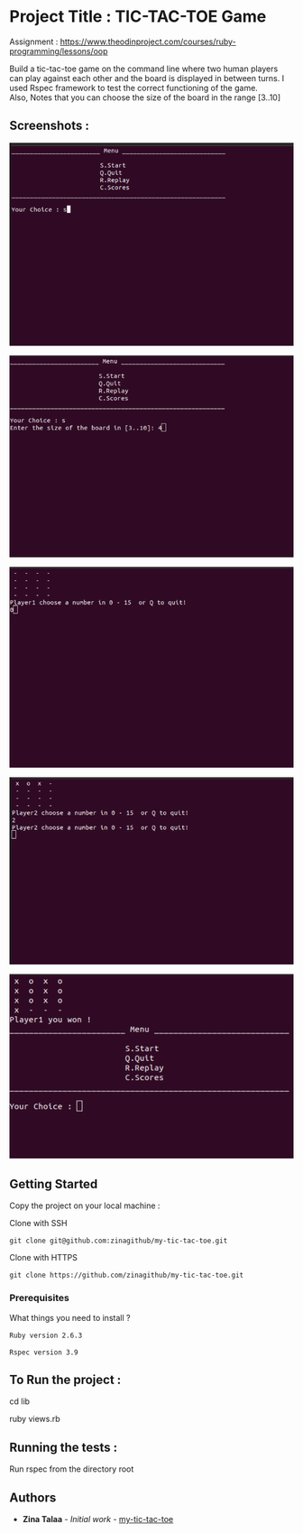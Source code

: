 # Project Title : TIC-TAC-TOE Game

Assignment : https://www.theodinproject.com/courses/ruby-programming/lessons/oop

Build a tic-tac-toe game on the command line where two human players can play against each other and the board is displayed in between turns. I used Rspec framework to test the correct functioning of the game.  
Also, Notes that you can choose the size of the board in the range [3..10]

## Screenshots :

![screenshot](https://github.com/zinagithub/my-tic-tac-toe/blob/master/image/ecran5.png)

![screenshot](https://github.com/zinagithub/my-tic-tac-toe/blob/master/image/ecran4.png)

![screenshot](https://github.com/zinagithub/my-tic-tac-toe/blob/master/image/ecran3.png)

![screenshot](https://github.com/zinagithub/my-tic-tac-toe/blob/master/image/ecran2.png)

![screenshot](https://github.com/zinagithub/my-tic-tac-toe/blob/master/image/ecran1.png)


## Getting Started

Copy the project on your local machine :

Clone with SSH 

```
git clone git@github.com:zinagithub/my-tic-tac-toe.git
```
Clone with HTTPS
```
git clone https://github.com/zinagithub/my-tic-tac-toe.git

```

### Prerequisites

What things you need to install ?

```
Ruby version 2.6.3
```
```
Rspec version 3.9
```


## To Run the project :

cd lib

ruby views.rb


## Running the tests :

Run rspec from the directory root


## Authors

* **Zina Talaa** - *Initial work* - [my-tic-tac-toe](https://github.com/zinagithub/my-tic-tac-toe)

